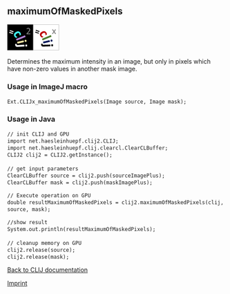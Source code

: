 ## maximumOfMaskedPixels
![Image](images/mini_clij2_logo.png)![Image](images/mini_clijx_logo.png)

Determines the maximum intensity in an image, but only in pixels which have non-zero values in another mask image.

### Usage in ImageJ macro
```
Ext.CLIJx_maximumOfMaskedPixels(Image source, Image mask);
```


### Usage in Java
```
// init CLIJ and GPU
import net.haesleinhuepf.clij2.CLIJ;
import net.haesleinhuepf.clij.clearcl.ClearCLBuffer;
CLIJ2 clij2 = CLIJ2.getInstance();

// get input parameters
ClearCLBuffer source = clij2.push(sourceImagePlus);
ClearCLBuffer mask = clij2.push(maskImagePlus);
```

```
// Execute operation on GPU
double resultMaximumOfMaskedPixels = clij2.maximumOfMaskedPixels(clij, source, mask);
```

```
//show result
System.out.println(resultMaximumOfMaskedPixels);

// cleanup memory on GPU
clij2.release(source);
clij2.release(mask);
```


[Back to CLIJ documentation](https://clij.github.io/)

[Imprint](https://clij.github.io/imprint)
